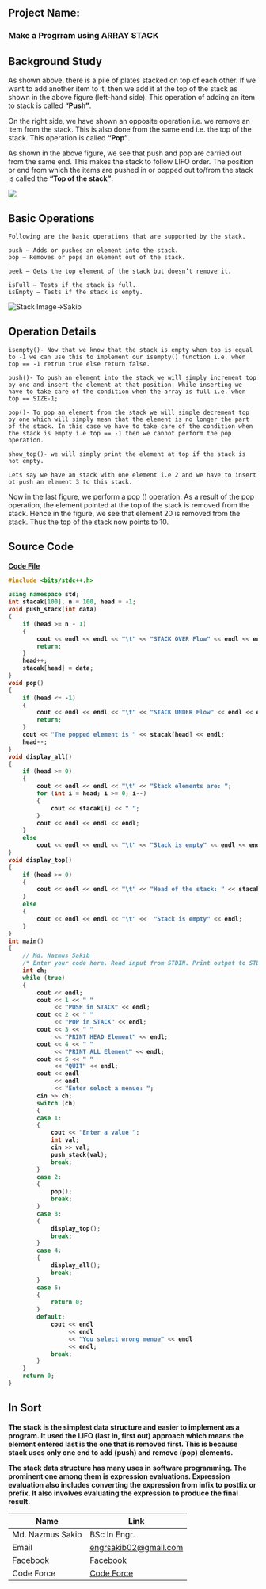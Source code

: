 <h2>Project Name:</h2><h3>Make a Progrram using ARRAY STACK</h3>

<h2>Background Study</h2>

<p>As shown above, there is a pile of plates stacked on top of each other. If we want to add another item to it, then we add it at the top of the stack as shown in the above figure (left-hand side). This operation of adding an item to stack is called <b>“Push”</b>.</p>
<p>On the right side, we have shown an opposite operation i.e. we remove an item from the stack. This is also done from the same end i.e. the top of the stack. This operation is called <b>“Pop”</b>.</p>
<p>As shown in the above figure, we see that push and pop are carried out from the same end. This makes the stack to follow LIFO order. The position or end from which the items are pushed in or popped out to/from the stack is called the <b>“Top of the stack”</b>.</p>

<img src="./pic/download.png">


<h2>Basic Operations</h2>

```
Following are the basic operations that are supported by the stack.

push – Adds or pushes an element into the stack.   
pop – Removes or pops an element out of the stack.    

peek – Gets the top element of the stack but doesn’t remove it.       

isFull – Tests if the stack is full.
isEmpty – Tests if the stack is empty.
```
<img src="./pic/Stack-Illustration.png" title="Stack Image->Sakib" >

<h2>Operation Details</h2>

```
isempty()- Now that we know that the stack is empty when top is equal to -1 we can use this to implement our isempty() function i.e. when top == -1 retrun true else return false.

push()- To push an element into the stack we will simply increment top by one and insert the element at that position. While inserting we have to take care of the condition when the array is full i.e. when top == SIZE-1;

pop()- To pop an element from the stack we will simple decrement top by one which will simply mean that the element is no longer the part of the stack. In this case we have to take care of the condition when the stack is empty i.e top == -1 then we cannot perform the pop operation.

show_top()- we will simply print the element at top if the stack is not empty.

Lets say we have an stack with one element i.e 2 and we have to insert ot push an element 3 to this stack.

```

<p>Now in the last figure, we perform a pop () operation. As a result of the pop operation, the element pointed at the top of the stack is removed from the stack. Hence in the figure, we see that element 20 is removed from the stack. Thus the top of the stack now points to 10.</p>


<h2>Source Code </h2>

<b> <a href="./code/array_code.cpp">Code File </a>

```cpp
#include <bits/stdc++.h>

using namespace std;
int stacak[100], n = 100, head = -1;
void push_stack(int data)
{
    if (head >= n - 1)
    {
        cout << endl << endl << "\t" << "STACK OVER Flow" << endl << endl;
        return;
    }
    head++;
    stacak[head] = data;
}
void pop()
{
    if (head <= -1)
    {
        cout << endl << endl << "\t" << "STACK UNDER Flow" << endl << endl;
        return;
    }
    cout << "The popped element is " << stacak[head] << endl;
    head--;
}
void display_all()
{
    if (head >= 0)
    {
        cout << endl << endl << "\t" << "Stack elements are: ";
        for (int i = head; i >= 0; i--)
        {
            cout << stacak[i] << " ";
        }
        cout << endl << endl << endl;
    }
    else
        cout << endl << endl << "\t" << "Stack is empty" << endl << endl;
}
void display_top()
{
    if (head >= 0)
    {
        cout << endl << endl << "\t" << "Head of the stack: " << stacak[head] << endl;
    }
    else
    {
        cout << endl << endl << "\t" <<  "Stack is empty" << endl;
    }
}
int main()
{
    // Md. Nazmus Sakib
    /* Enter your code here. Read input from STDIN. Print output to STDOUT */
    int ch;
    while (true)
    {
        cout << endl;
        cout << 1 << " "
             << "PUSH in STACK" << endl;
        cout << 2 << " "
             << "POP in STACK" << endl;
        cout << 3 << " "
             << "PRINT HEAD Element" << endl;
        cout << 4 << " "
             << "PRINT ALL Element" << endl;
        cout << 5 << " "
             << "QUIT" << endl;
        cout << endl
             << endl
             << "Enter select a menue: ";
        cin >> ch;
        switch (ch)
        {
        case 1:
        {
            cout << "Enter a value ";
            int val;
            cin >> val;
            push_stack(val);
            break;
        }
        case 2:
        {
            pop();
            break;
        }
        case 3:
        {
            display_top();
            break;
        }
        case 4:
        {
            display_all();
            break;
        }
        case 5:
        {
            return 0;
        }
        default:
            cout << endl
                 << endl
                 << "You select wrong menue" << endl
                 << endl;
            break;
        }
    }
    return 0;
}

```

<h2>In Sort</h2>

<p>The stack is the simplest data structure and easier to implement as a program. It used the LIFO (last in, first out) approach which means the element entered last is the one that is removed first. This is because stack uses only one end to add (push) and remove (pop) elements.</p>
<p>The stack data structure has many uses in software programming. The prominent one among them is expression evaluations. Expression evaluation also includes converting the expression from infix to postfix or prefix. It also involves evaluating the expression to produce the final result.</p>

| Name         | Link                  |
| ------------ | ---------------------- |
| Md. Nazmus Sakib | BSc In Engr.           |
| Email | engrsakib02@gmail.com |
| Facebook | [Facebook][facebook_link]           |
|  Code Force | [Code Force][Code_force_link] |


[facebook_link]: https://www.facebook.com/engrsakib02/
[code_force_link]: https://codeforces.com/profile/engrsakib
